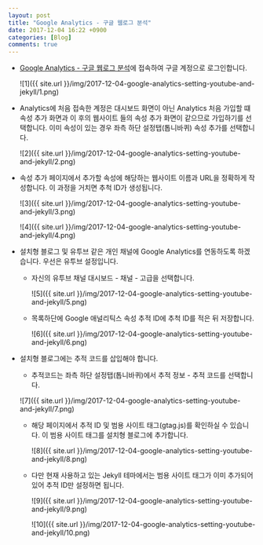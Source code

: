 ```yaml
---
layout: post
title: "Google Analytics - 구글 웹로그 분석"
date: 2017-12-04 16:22 +0900
categories: [Blog]
comments: true
---
```


* [Google Analytics - 구글 웹로그 분석](https://www.google.co.kr/intl/ko/analytics/)에 접속하여 구글 계정으로 로그인합니다.

  ![1]({{ site.url }}/img/2017-12-04-google-analytics-setting-youtube-and-jekyll/1.png)

* Analytics에 처음 접속한 계정은 대시보드 화면이 아닌 Analytics 처음 가입할 떄 속성 추가 화면과 이 후의 웹사이트 들의 속성 추가 화면이 같으므로 가입하기를 선택합니다. 이미 속성이 있는 경우 좌측 하단 설정탭(톱니바퀴) 속성 추가를 선택합니다.

  ![2]({{ site.url }}/img/2017-12-04-google-analytics-setting-youtube-and-jekyll/2.png)

* 속성 추가 페이지에서 추가할 속성에 해당하는 웹사이트 이름과 URL을 정확하게 작성합니다. 이 과정을 거치면 추척 ID가 생성됩니다.

  ![3]({{ site.url }}/img/2017-12-04-google-analytics-setting-youtube-and-jekyll/3.png)

  ![4]({{ site.url }}/img/2017-12-04-google-analytics-setting-youtube-and-jekyll/4.png)

* 설치형 블로그 및 유투브 같은 개인 채널에 Google Analytics를 연동하도록 하겠습니다. 우선은 유투브 설정입니다.

  * 자신의 유투브 채널 대시보드 - 채널 - 고급을 선택합니다.

    ![5]({{ site.url }}/img/2017-12-04-google-analytics-setting-youtube-and-jekyll/5.png)

  * 목록하단에 Google 애널리틱스 속성 추적 ID에 추척 ID를 적은 뒤 저장합니다.

    ![6]({{ site.url }}/img/2017-12-04-google-analytics-setting-youtube-and-jekyll/6.png)

* 설치형 블로그에는 추적 코드를 삽입해야 합니다.

  *  추적코드는 좌측 하단 설정탭(톱니바퀴)에서 추적 정보 - 추적 코드를 선택합니다.

    ![7]({{ site.url }}/img/2017-12-04-google-analytics-setting-youtube-and-jekyll/7.png)

  * 해당 페이지에서 추적 ID 및 범용 사이트 태그(gtag.js)를 확인하실 수 있습니다. 이 범용 사이트 태그를 설치형 블로그에 추가합니다.

    ![8]({{ site.url }}/img/2017-12-04-google-analytics-setting-youtube-and-jekyll/8.png)

  * 다만 현재 사용하고 있는 Jekyll 테마에서는 범용 사이트 태그가 이미 추가되어 있어 추적 ID만 설정하면 됩니다.

    ![9]({{ site.url }}/img/2017-12-04-google-analytics-setting-youtube-and-jekyll/9.png)

    ![10]({{ site.url }}/img/2017-12-04-google-analytics-setting-youtube-and-jekyll/10.png)